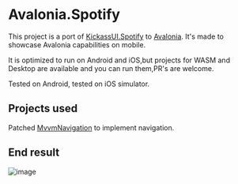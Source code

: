 # Avalonia.Spotify
This project is a port of [KickassUI.Spotify](https://github.com/sthewissen/KickassUI.Spotify) to [Avalonia](https://github.com/AvaloniaUI/Avalonia). 
It's made to showcase Avalonia capabilities on mobile. 

It is optimized to run on Android and iOS,but projects for WASM and Desktop are available and you can run them,PR's are welcome.

Tested on Android, tested on iOS simulator.

## Projects used

Patched [MvvmNavigation](https://github.com/Egor92/MvvmNavigation) to implement navigation.

## End result

![image](https://user-images.githubusercontent.com/53405089/212360092-cdae8bbd-9002-4d5f-8517-0397b7b13d3b.png)
